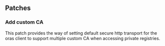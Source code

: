 ## Patches

### Add custom CA
This patch provides the way of setting default secure http transport for the oras client to support multiple custom CA when accessing private registries. 


